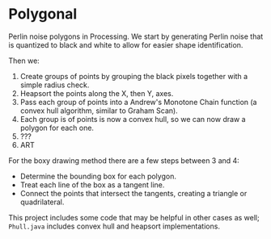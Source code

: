 # Polygonal

Perlin noise polygons in Processing.
We start by generating Perlin noise that is quantized to black and white to allow for easier shape identification.

Then we:

1. Create groups of points by grouping the black pixels together with a simple radius check.
2. Heapsort the points along the X, then Y, axes.
3. Pass each group of points into a Andrew's Monotone Chain function (a convex hull algorithm, similar to Graham Scan).
4. Each group is of points is now a convex hull, so we can now draw a polygon for each one.
5. ???
6. ART

For the boxy drawing method there are a few steps between 3 and 4:

- Determine the bounding box for each polygon.
- Treat each line of the box as a tangent line.
- Connect the points that intersect the tangents, creating a triangle or quadrilateral.

 This project includes some code that may be helpful in other cases as well; `Phull.java` includes convex hull and heapsort implementations.
